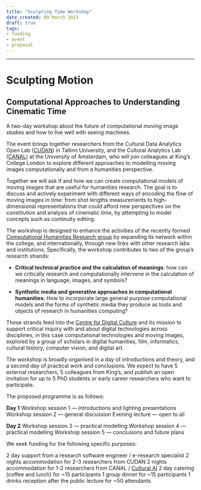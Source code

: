 ```yaml
---
title: "Sculpting Time Workshop"
date_created: 09 March 2023
draft: true
tags:
- funding
- event
- proposal
---
```

---

# Sculpting Motion
## Computational Approaches to Understanding Cinematic Time

A two-day workshop about the future of computational moving image studies and how to live well with seeing machines.

The event brings together researchers from the Cultural Data Analytics Open Lab ([CUDAN](https://cudan.tlu.ee/)) in Tallinn University, and the Cultural Analytics Lab ([CANAL](http://canal-lab.uva.nl/about/)) at the University of Amsterdam, who will join colleagues at King’s College London to explore different approaches to modelling moving images computationally and from a humanities perspective.

Together we will ask if and how we can create computational models of moving images that are useful for humanities research. The goal is to discuss and actively experiment with different ways of encoding the flow of moving images _in time_: from shot lengths measurements to high-dimensional representations that could afford new perspectives on the constitution and analysis of cinematic time, by attempting to model concepts such as continuity editing.

The workshop is designed to enhance the activities of the recently formed [Computational Humanities Research group](https://www.kcl.ac.uk/research/computational-humanities-research-group) by expanding its network within the college, and internationally, through new links with other research labs and institutions. Specifically, the workshop contributes to two of the group’s research strands:

- **Critical technical practice and the calculation of meanings**: how can we critically research and computationally intervene in the calculation of meanings in language, images, and symbols? 
 
- **Synthetic media and generative approaches in computational humanities**: How to incorporate large general purpose computational models and the forms of synthetic media they produce as tools and objects of research in humanities computing? 

These strands feed into the [Centre for Digital Culture](https://www.kcl.ac.uk/research/cdc) and its mission to support critical inquiry with and about digital technologies across disciplines, in this case computational technologies and moving images, explored by a group of scholars in digital humanities, film, informatics, cultural history, computer vision, and digital art.

The workshop is broadly organised in a day of introductions and theory, and a second day of practical work and conclusions. We expect to have 5 external researchers, 5 colleagues from King’s, and publish an open invitation for up to 5 PhD students or early career researchers who want to participate.

The proposed programme is as follows:

**Day 1**
Workshop session 1 ― introductions and lighting presentations
Workshop session 2 ― general discussion
Evening lecture ― open to all

**Day 2**
Workshop session 3 ― practical modelling
Workshop session 4 ― practical modelling 
Workshop session 5 ― conclusions and future plans

We seek funding for the following specific purposes:

2 day support from a research software engineer / e-research specialist
2 nights accommodation for 2-3 researchers from CUDAN
2 nights accommodation for 1-2 researchers from CANAL / [Cultural AI](https://www.cultural-ai.nl/)
2 day catering (coffee and lunch) for ~15 participants
1 group dinner for ~15 participants
1 drinks reception after the public lecture for ~50 attendants
